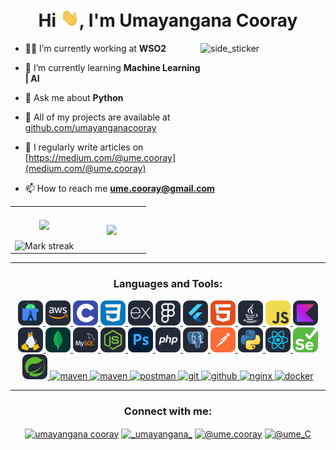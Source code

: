 <h1 align="center">Hi <img src="https://raw.githubusercontent.com/ABSphreak/ABSphreak/master/gifs/Hi.gif" width="30px">, I'm Umayangana Cooray</h1>
<!-- <p align="center"> <img src="https://komarev.com/ghpvc/?username=umayanganacooray&label=Profile%20views&color=0e75b6&style=flat" alt="umayanganacooray" /> </p> -->

<img align="right" width=200px height=200px alt="side_sticker" src="https://media.giphy.com/media/TEnXkcsHrP4YedChhA/giphy.gif" />

- 👨‍💻 I’m currently working at **WSO2**

- 🌱 I’m currently learning **Machine Learning | AI**

- 💬 Ask me about **Python**

- 🔭 All of my projects are available at [github.com/umayanganacooray](github.com/umayanganacooray)

- 📝 I regularly write articles on [https://medium.com/@ume.cooray](medium.com/@ume.cooray)

- 📫 How to reach me **ume.cooray@gmail.com**



<!--- stats (start) -->
<table align="center">
<tr border="none">
<td width="50%" align="center">
<br/>
  <img align="center" src="https://github-readme-stats.vercel.app/api?username=umayanganacooray&show_icons=true&locale=en&bg_color=0d1117&text_color=ffffff&icon_color=3385ff&repo=convoychat"/>
  <br></br>

<!--

<img  align="center"  src="https://github-readme-stats.vercel.app/api?username=umayanganacooray&title_color=4d94ff&show_icons=true&icon_color=005ce6&include_all_commits=true&count_private=true&theme=dark" />

  <p>&nbsp;<img align="center" src="https://github-readme-stats.vercel.app/api?username=umayanganacooray&show_icons=true&locale=en&bg_color=0d1117&text_color=ffffff&repo=convoychat"/></p>   green = 6FDA44, commit icon color = 3385ff-->
  
<img  title="🔥 Get streak stats for your profile at git.io/streak-stats" alt="Mark streak" src="https://github-readme-streak-stats.herokuapp.com/?user=umayanganacooray&theme=dark&date_format=j%20M%5B%20Y%5D&currStreakLabel=4d94ff&fire=4d94ff&ring=4d94ff" />
</td>

<td width="50%" align="center">
  <img  align="center"  src="https://github-readme-stats.anuraghazra1.vercel.app/api/top-langs/?username=umayanganacooray&title_color=4d94ff&text_color=FFFFFF&show_icons=true&theme=dark&hide_border=false&no-bg=true&no-frame=true&langs_count=10"/>
</td>

</tr>
</table>
<!--- stats (end) -->

<!--- Languages and Tools -->
---
<h3 align="center">Languages and Tools:</h3>
<p align="center"> <a href="https://developer.android.com" target="_blank" rel="noreferrer"> <img src="https://github.com/tandpfun/skill-icons/blob/main/icons/AndroidStudio-Dark.svg" alt="android" width="40" height="40"/> </a> <a href="https://aws.amazon.com" target="_blank" rel="noreferrer"> <img src="https://github.com/tandpfun/skill-icons/blob/main/icons/AWS-Dark.svg" alt="aws" width="40" height="40"/> </a> <a href="https://www.cprogramming.com/" target="_blank" rel="noreferrer"> <img src="https://github.com/tandpfun/skill-icons/blob/main/icons/C.svg" alt="c" width="40" height="40"/> </a> <a href="https://www.w3schools.com/css/" target="_blank" rel="noreferrer"> <img src="https://github.com/tandpfun/skill-icons/blob/main/icons/CSS.svg" alt="css3" width="40" height="40"/> </a> <a href="https://expressjs.com" target="_blank" rel="noreferrer"> <img src="https://github.com/tandpfun/skill-icons/blob/main/icons/ExpressJS-Dark.svg" alt="express" width="40" height="40"/> </a> <a href="https://www.figma.com/" target="_blank" rel="noreferrer"> <img src="https://github.com/tandpfun/skill-icons/blob/main/icons/Figma-Dark.svg" width="40" height="40"/> </a> <a href="https://flutter.dev" target="_blank" rel="noreferrer"> <img src="https://github.com/tandpfun/skill-icons/blob/main/icons/Flutter-Dark.svg" alt="flutter" width="40" height="40"/> </a> <a href="https://www.w3.org/html/" target="_blank" rel="noreferrer"> <img src="https://github.com/tandpfun/skill-icons/blob/main/icons/HTML.svg" alt="html5" width="40" height="40"/> </a> <a href="https://www.java.com" target="_blank" rel="noreferrer"> <img src="https://github.com/tandpfun/skill-icons/blob/main/icons/Java-Dark.svg" alt="java" width="40" height="40"/> </a> <a href="https://developer.mozilla.org/en-US/docs/Web/JavaScript" target="_blank" rel="noreferrer"> <img src="https://github.com/tandpfun/skill-icons/blob/main/icons/JavaScript.svg" alt="javascript" width="40" height="40"/> </a> <a href="https://kotlinlang.org" target="_blank" rel="noreferrer"> <img src="https://github.com/tandpfun/skill-icons/blob/main/icons/Kotlin-Dark.svg" alt="kotlin" width="40" height="40"/> </a> <a href="https://www.linux.org/" target="_blank" rel="noreferrer"> <img src="https://github.com/tandpfun/skill-icons/blob/main/icons/Linux-Dark.svg" alt="linux" width="40" height="40"/> </a> <a href="https://www.mongodb.com/" target="_blank" rel="noreferrer"> <img src="https://github.com/tandpfun/skill-icons/blob/main/icons/MongoDB.svg" alt="mongodb" width="40" height="40"/> </a> <a href="https://www.mysql.com/" target="_blank" rel="noreferrer"> <img src="https://github.com/tandpfun/skill-icons/blob/main/icons/MySQL-Dark.svg" alt="mysql" width="40" height="40"/> </a> <a href="https://nodejs.org" target="_blank" rel="noreferrer"> <img src="https://github.com/tandpfun/skill-icons/blob/main/icons/NodeJS-Dark.svg" alt="nodejs" width="40" height="40"/> </a> <a href="https://www.photoshop.com/en" target="_blank" rel="noreferrer"> <img src="https://github.com/tandpfun/skill-icons/blob/main/icons/Photoshop.svg" alt="photoshop" width="40" height="40"/> </a> <a href="https://www.php.net" target="_blank" rel="noreferrer"> <img src="https://github.com/tandpfun/skill-icons/blob/main/icons/PHP-Dark.svg" alt="php" width="40" height="40"/> </a> <a href="https://www.postgresql.org" target="_blank" rel="noreferrer"> <img src="https://github.com/tandpfun/skill-icons/blob/main/icons/PostgreSQL-Dark.svg" alt="postgresql" width="40" height="40"/> </a> <a href="https://postman.com" target="_blank" rel="noreferrer"> <img src="https://github.com/tandpfun/skill-icons/blob/main/icons/Postman.svg" alt="postman" width="40" height="40"/> </a> <a href="https://www.python.org" target="_blank" rel="noreferrer"> <img src="https://github.com/tandpfun/skill-icons/blob/main/icons/Python-Dark.svg" alt="python" width="40" height="40"/> </a> <a href="https://reactjs.org/" target="_blank" rel="noreferrer"> <img src="https://github.com/tandpfun/skill-icons/blob/main/icons/React-Dark.svg" alt="react" width="40" height="40"/> </a> <a href="https://www.selenium.dev" target="_blank" rel="noreferrer"> <img src="https://github.com/tandpfun/skill-icons/blob/main/icons/Selenium.svg" alt="selenium" width="40" height="40"/> </a> <a href="https://spring.io/" target="_blank" rel="noreferrer"> <img src="https://github.com/tandpfun/skill-icons/blob/main/icons/Spring-Dark.svg" alt="spring" width="40" height="40"/> </a><a href="https://maven.apache.org/" target="_blank" rel="noreferrer"> <img src="https://github.com/Scar1109/skill-icons/blob/main/icons/Maven-Dark.svg" alt="maven" width="40" height="40"/> </a> <a href="https://www.r-studio.com/" target="_blank" rel="noreferrer"> <img src="https://github.com/Scar1109/skill-icons/blob/main/icons/R-Dark.svg" alt="maven" width="40" height="40"/> </a><a href="https://postman.com" target="_blank" rel="noreferrer"> <img src="https://github.com/Scar1109/skill-icons/blob/main/icons/VSCode-Dark.svg" alt="postman" width="40" height="40"/><a href="https://www.git-scm.com/" target="_blank" rel="noreferrer"> <img src="https://github.com/Scar1109/skill-icons/blob/main/icons/Git.svg" alt="git" width="40" height="40"/> </a><a href="https://github.com/" target="_blank" rel="noreferrer"> <img src="https://github.com/Scar1109/skill-icons/blob/main/icons/Github-Dark.svg" alt="github" width="40" height="40"/> </a><a href="https://nginx.org/" target="_blank" rel="noreferrer"> <img src="https://github.com/Scar1109/skill-icons/blob/main/icons/Nginx.svg" alt="nginx" width="40" height="40"/> </a> <a href="https://www.docker.com/" target="_blank" rel="noreferrer"> <img src="https://github.com/Scar1109/skill-icons/blob/main/icons/Docker.svg" alt="docker" width="40" height="40"/> </a> </p>


---
<h3 align="center">Connect with me:</h3>
<p align="center">
<a href="https://linkedin.com/in/umayangana-cooray" target="blank"><img align="center" src="https://raw.githubusercontent.com/rahuldkjain/github-profile-readme-generator/master/src/images/icons/Social/linked-in-alt.svg" alt="umayangana cooray" height="30" width="40" /></a>
<a href="https://instagram.com/_umayangana_" target="blank"><img align="center" src="https://raw.githubusercontent.com/rahuldkjain/github-profile-readme-generator/master/src/images/icons/Social/instagram.svg" alt="_umayangana_" height="30" width="40" /></a>
<a href="https://medium.com/@ume.cooray" target="blank"><img align="center" src="https://raw.githubusercontent.com/rahuldkjain/github-profile-readme-generator/master/src/images/icons/Social/medium.svg" alt="@ume.cooray" height="30" width="40" /></a>
<a href="https://www.hackerrank.com/ume_C" target="blank"><img align="center" src="https://raw.githubusercontent.com/rahuldkjain/github-profile-readme-generator/master/src/images/icons/Social/hackerrank.svg" alt="@ume_C" height="30" width="40" /></a>
</p>
